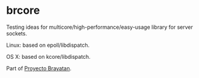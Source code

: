 brcore
======

Testing ideas for multicore/high-performance/easy-usage library for server sockets.

Linux: based on epoll/libdispatch.

OS X: based on kcore/libdispatch.

Part of [Proyecto Brayatan](http://github.com/aldrinmartoq/brayatan).
